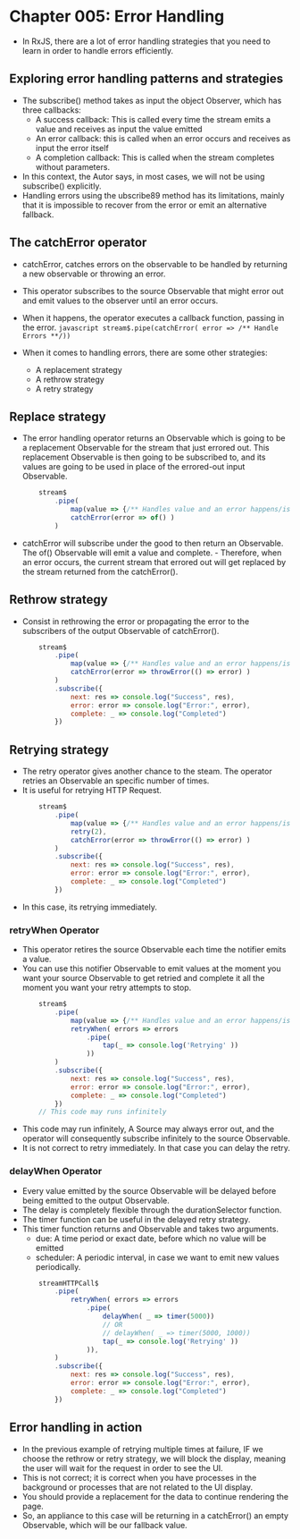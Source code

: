 # Chapter 005: Error Handling 
- In RxJS, there are a lot of error handling strategies that you need to learn in order to handle errors efficiently. 

## Exploring error handling patterns and strategies 
- The subscribe() method takes as input the object Observer, which has three callbacks: 
    - A success callback: This is called every time the stream emits a value and receives as input the value emitted 
    - An error callback: this is called when an error occurs and receives as input the error itself 
    - A completion callback: This is called when the stream completes without parameters. 
- In this context, the Autor says, in most cases, we will not be using subscribe() explicitly. 
- Handling errors using the ubscribe89 method has its limitations, mainly that it is impossible to recover from the error or emit an alternative fallback. 

## The catchError operator 
- catchError, catches errors on the observable to be handled by returning a new observable or throwing an error. 
- This operator subscribes to the source Observable that might error out and emit values to the observer until an error occurs. 
- When it happens, the operator executes a callback function, passing in the error. 
    ```javascript stream$.pipe(catchError( error => /** Handle Errors **/))``` 

- When it comes to handling errors, there are some other strategies:  
    - A replacement strategy 
    - A rethrow strategy 
    - A retry strategy 

## Replace strategy 
- The error handling operator returns an Observable which is going to be a replacement Observable for the stream that just errored out. This replacement Observable is then going to be subscribed to, and its values are going to be used in place of the errored-out input Observable. 
    ```javascript 
        stream$ 
            .pipe( 
                map(value => {/** Handles value and an error happens/is thrown**/}), 
                catchError(error => of() ) 
            ) 
    ``` 
- catchError will subscribe under the good to then return an Observable. The of() Observable will emit a value and complete. - Therefore, when an error occurs, the current stream that errored out will get replaced by the stream returned from the catchError(). 

## Rethrow strategy 
- Consist in rethrowing the error or propagating the error to the subscribers of the output Observable of catchError(). 
    ```javascript 
        stream$ 
            .pipe( 
                map(value => {/** Handles value and an error happens/is thrown**/}), 
                catchError(error => throwError(() => error) ) 
            ) 
            .subscribe({ 
                next: res => console.log("Success", res), 
                error: error => console.log("Error:", error), 
                complete: _ => console.log("Completed") 
            }) 
    ``` 

## Retrying strategy 
- The retry operator gives another chance to the steam. The operator retries an Observable an specific number of times. 
- It is useful for retrying HTTP Request. 
    ```javascript 
        stream$ 
            .pipe( 
                map(value => {/** Handles value and an error happens/is thrown**/}), 
                retry(2), 
                catchError(error => throwError(() => error) ) 
            ) 
            .subscribe({ 
                next: res => console.log("Success", res), 
                error: error => console.log("Error:", error), 
                complete: _ => console.log("Completed") 
            }) 
    ``` 
- In this case, its retrying immediately.  

### retryWhen Operator 
- This operator retires the source Observable each time the notifier emits a value. 
- You can use this notifier Observable to emit values at the moment you want your source Observable to get retried and complete it all the moment you want your retry attempts to stop. 
    ```javascript 
        stream$ 
            .pipe( 
                map(value => {/** Handles value and an error happens/is thrown**/}), 
                retryWhen( errors => errors 
                    .pipe( 
                        tap(_ => console.log('Retrying' )) 
                    )) 
            ) 
            .subscribe({ 
                next: res => console.log("Success", res), 
                error: error => console.log("Error:", error), 
                complete: _ => console.log("Completed") 
            }) 
        // This code may runs infinitely 
    ``` 
- This code may run infinitely, A Source may always error out, and the operator will consequently subscribe infinitely to the source Observable. 
- It is not correct to retry immediately. In that case you can delay the retry. 

### delayWhen Operator 
- Every value emitted by the source Observable will be delayed before being emitted to the output Observable. 
- The delay is completely flexible through the durationSelector function. 
- The timer function can be useful in the delayed retry strategy. 
- This timer function returns and Observable and takes two arguments. 
    - due: A time period or exact date, before which no value will be emitted 
    - scheduler: A periodic interval, in case we want to emit new values periodically. 
    ```javascript 
        streamHTTPCall$ 
            .pipe( 
                retryWhen( errors => errors 
                    .pipe( 
                        delayWhen( _ => timer(5000)) 
                        // OR  
                        // delayWhen( _ => timer(5000, 1000)) 
                        tap(_ => console.log('Retrying' )) 
                    )),
            ) 
            .subscribe({ 
                next: res => console.log("Success", res), 
                error: error => console.log("Error:", error), 
                complete: _ => console.log("Completed") 
            }) 
    ``` 

## Error handling in action 
- In the previous example of retrying multiple times at failure, IF we choose the rethrow or retry strategy, we will block the display, meaning the user will wait for the request in order to see the UI. 
- This is not correct; it is correct when you have processes in the background or processes that are not related to the UI display. 
- You should provide a replacement for the data to continue rendering the page. 
- So, an appliance to this case will be returning in a catchError() an empty Observable, which will be our fallback value. 
